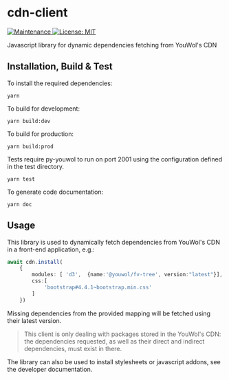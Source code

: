 # cdn-client

<p>
    <a href="https://github.com/kefranabg/readme-md-generator/graphs/commit-activity" target="_blank">
        <img alt="Maintenance" src="https://img.shields.io/badge/Maintained%3F-yes-green.svg" />
    </a>
    <a href="https://github.com/kefranabg/readme-md-generator/blob/master/LICENSE" target="_blank">
        <img alt="License: MIT" src="https://img.shields.io/badge/License-MIT-yellow.svg" />
    </a>
</p>

Javascript library for dynamic dependencies fetching from YouWol's CDN


## Installation, Build & Test 

To install the required dependencies:
```shell
yarn 
```

To build for development:

```shell
yarn build:dev
```

To build for production:

```shell
yarn build:prod
```

Tests require py-youwol to run on port 2001 using the configuration defined in the test directory.

```shell
yarn test
```

To generate code documentation:

```shell
yarn doc
```

## Usage

This library is used to dynamically fetch dependencies from YouWol's CDN in a front-end application, e.g.:

```typescript
await cdn.install(
    {
        modules: [ 'd3',  {name:'@youwol/fv-tree', version:"latest"}],
        css:[
            'bootstrap#4.4.1~bootstrap.min.css'
        ]
    })
```
Missing dependencies from the provided mapping will be fetched using their latest version.

> This client is only dealing with packages stored in the YouWol's CDN: the dependencies 
> requested, as well as their direct and indirect dependencies, must exist in there.

The library can also be used to install stylesheets or javascript addons, see the developer documentation.